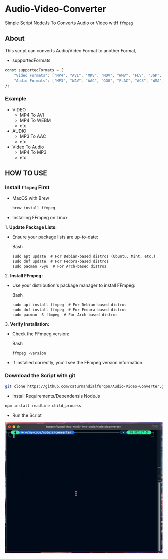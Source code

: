 # Audio-Video-Converter
Simple Script NodeJs To Converts Audio or Video witH `ffmpeg`

## About

This script can converts Audio/Video Format to another Format,

- supportedFormats
  
```JavaScript
const supportedFormats = {
    "Video Formats": ["MP4", "AVI", "MKV", "MOV", "WMV", "FLV", "3GP", "WEBM", "MPEG", "VOB", "DAT", "TS"],
    "Audio Formats": ["MP3", "WAV", "AAC", "OGG", "FLAC", "AC3", "WMA"],
};
```
### Example
- VIDEO
  - MP4 To AVI
  - MP4 To WEBM
  - etc.
- AUDIO
  - MP3 To AAC
  - etc
- Video To Audio
  - MP4 To MP3
  - etc.

## HOW TO USE

### Install `ffmpeg` First
* MacOS with Brew
  ```bash
  brew install ffmpeg
  ```
* Installing FFmpeg on Linux
  
1\. **Update Package Lists:**

-   Ensure your package lists are up-to-date:

    Bash

    ```
    sudo apt update  # For Debian-based distros (Ubuntu, Mint, etc.)
    sudo dnf update  # For Fedora-based distros
    sudo pacman -Syu  # For Arch-based distros

    ```

 2\. **Install FFmpeg:**

-   Use your distribution's package manager to install FFmpeg:

    Bash

    ```
    sudo apt install ffmpeg  # For Debian-based distros
    sudo dnf install ffmpeg  # For Fedora-based distros
    sudo pacman -S ffmpeg  # For Arch-based distros

    ```
 3\. **Verify Installation:**

-   Check the FFmpeg version:

    Bash

    ```
    ffmpeg -version

    ```
-   If installed correctly, you'll see the FFmpeg version information.

 ### Download the Script with git

 ```bash
 git clone https://github.com/caturmahdialfurqon/Audio-Video-Converter.git
 ```
  * Install Requirements/Dependensis NodeJs
```bash
npm install readline child_process
```
 * Run the Script
<img src="Asset/CleanShot 2024-10-16 at 09.03.21.gif" width="600">
